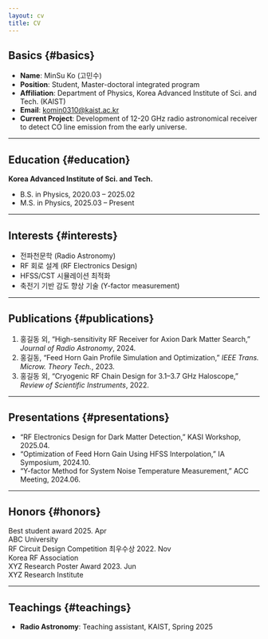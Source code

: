 ```yaml
---
layout: cv
title: CV
---
```


<!-- 
  아래 헤딩(##)에는 반드시 {#anchor} 형태의 id를 써줘야
  사이드바 네비게이션 링크가 각 섹션으로 이동합니다.
-->

## Basics {#basics}

- **Name**: MinSu Ko (고민수)  
- **Position**: Student, Master-doctoral integrated program
- **Affiliation**: Department of Physics, Korea Advanced Institute of Sci. and Tech. (KAIST)
- **Email**: komin0310@kaist.ac.kr
- **Current Project**: Development of 12-20 GHz radio astronomical receiver to detect CO line emission from the early universe.

---

## Education {#education}

**Korea Advanced Institute of Sci. and Tech.**  
- B.S. in Physics, 2020.03 – 2025.02  
- M.S. in Physics, 2025.03 – Present  

---

## Interests {#interests}

- 전파천문학 (Radio Astronomy)  
- RF 회로 설계 (RF Electronics Design)  
- HFSS/CST 시뮬레이션 최적화  
- 축전기 기반 감도 향상 기술 (Y-factor measurement)

---

## Publications {#publications}

1. 홍길동 외, “High-sensitivity RF Receiver for Axion Dark Matter Search,” *Journal of Radio Astronomy*, 2024.  
2. 홍길동, “Feed Horn Gain Profile Simulation and Optimization,” *IEEE Trans. Microw. Theory Tech.*, 2023.  
3. 홍길동 외, “Cryogenic RF Chain Design for 3.1–3.7 GHz Haloscope,” *Review of Scientific Instruments*, 2022.  

---

## Presentations {#presentations}

- “RF Electronics Design for Dark Matter Detection,” KASI Workshop, 2025.04.  
- “Optimization of Feed Horn Gain Using HFSS Interpolation,” IA Symposium, 2024.10.  
- “Y-factor Method for System Noise Temperature Measurement,” ACC Meeting, 2024.06.  

---

## Honors {#honors}

<div class="honor-item">
  <div class="honor-header">
    <span class="honor-title">Best student award</span>
    <span class="honor-date">2025. Apr</span>
  </div>
  <div class="honor-institution">ABC University</div>
</div>

<div class="honor-item">
  <div class="honor-header">
    <span class="honor-title">RF Circuit Design Competition 최우수상</span>
    <span class="honor-date">2022. Nov</span>
  </div>
  <div class="honor-institution">Korea RF Association</div>
</div>

<div class="honor-item">
  <div class="honor-header">
    <span class="honor-title">XYZ Research Poster Award</span>
    <span class="honor-date">2023. Jun</span>
  </div>
  <div class="honor-institution">XYZ Research Institute</div>
</div>

---

## Teachings {#teachings}

- **Radio Astronomy**: Teaching assistant, KAIST, Spring 2025  

